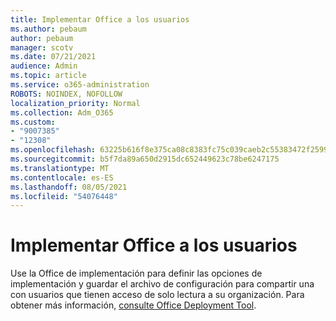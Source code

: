 ```yaml
---
title: Implementar Office a los usuarios
ms.author: pebaum
author: pebaum
manager: scotv
ms.date: 07/21/2021
audience: Admin
ms.topic: article
ms.service: o365-administration
ROBOTS: NOINDEX, NOFOLLOW
localization_priority: Normal
ms.collection: Adm_O365
ms.custom:
- "9007385"
- "12308"
ms.openlocfilehash: 63225b616f8e375ca08c8383fc75c039caeb2c55383472f259963f91f9944c55
ms.sourcegitcommit: b5f7da89a650d2915dc652449623c78be6247175
ms.translationtype: MT
ms.contentlocale: es-ES
ms.lasthandoff: 08/05/2021
ms.locfileid: "54076448"
---
```

# <a name="deploy-office-to-your-users"></a>Implementar Office a los usuarios

Use la Office de implementación para definir las opciones de implementación y guardar el archivo de configuración para compartir una con usuarios que tienen acceso de solo lectura a su organización. Para obtener más información, [consulte Office Deployment Tool](https://admin.microsoft.com/AdminPortal/Home#/modernonboarding/cdnwizard).